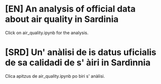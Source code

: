 # [EN] An analysis of official data about air quality in Sardinia

Click on air_quality.ipynb for the analysis.

# [SRD] Un' anàlisi de is datus uficialis de sa calidadi de s' àiri in Sardìnnia

Clica apitzus de air_quality.ipynb po biri s' anàlisi.